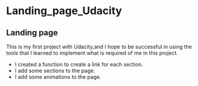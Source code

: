 # Landing_page_Udacity

## Landing page
<p>This is my first project with Udacity,</p?
<p>and I hope to be successful in using the tools that 
I learned to implement what is required of me in this project.</p>
<ul>
   <li>I created a function to create a link for each section. </li>
  <li>I add some sections to the page. </li>
  <li>I add some animations to the page. </li>
</ul>
